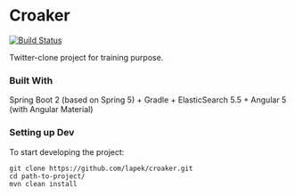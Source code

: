# Croaker
[![Build Status](https://travis-ci.org/lapek/croaker.svg?branch=master)](https://travis-ci.org/lapek/croaker)

Twitter-clone project for training purpose.

### Built With
Spring Boot 2 (based on Spring 5) + Gradle + ElasticSearch 5.5 + Angular 5 (with Angular Material) 

### Setting up Dev

To start developing the project:

```shell
git clone https://github.com/lapek/croaker.git
cd path-to-project/
mvn clean install
```

